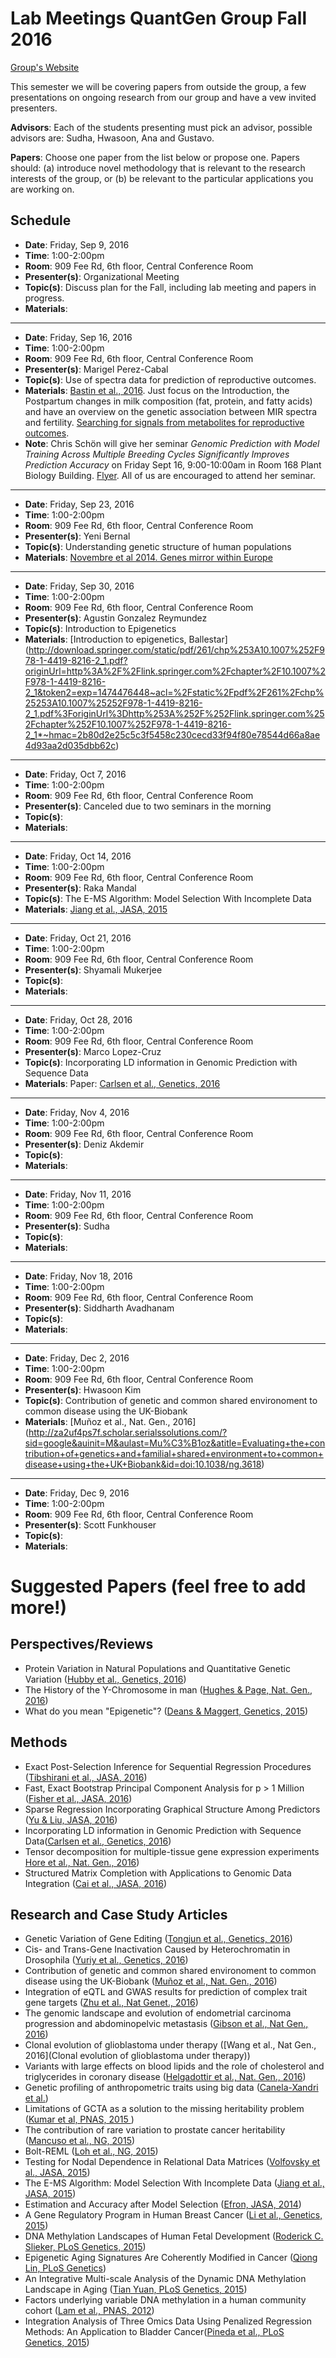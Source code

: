 # Lab Meetings QuantGen Group Fall 2016

[Group's Website](http://quantgen.github.io/)

This semester we will be covering  papers from outside the group, a few presentations on ongoing research from our group and have a vew invited presenters.

**Advisors**: Each of the students presenting must pick an advisor, possible advisors are: Sudha, Hwasoon, Ana and Gustavo.

**Papers**: Choose one paper from the list below or propose one. Papers should: (a) introduce novel methodology that is relevant to the research interests of the group, or (b) be relevant to the particular applications you are working on. 


## Schedule

 * **Date**: Friday, Sep 9, 2016
 * **Time**: 1:00-2:00pm
 * **Room**: 909 Fee Rd, 6th floor, Central Conference Room
 * **Presenter(s)**: Organizational Meeting
 * **Topic(s)**: Discuss plan for the Fall, including lab meeting and papers in progress.
 * **Materials**:

---

 * **Date**: Friday, Sep 16, 2016
 * **Time**: 1:00-2:00pm
 * **Room**: 909 Fee Rd, 6th floor, Central Conference Room
 * **Presenter(s)**: Marigel Perez-Cabal
 * **Topic(s)**: Use of spectra data for prediction of reproductive outcomes.
 * **Materials**: [Bastin et al., 2016](http://ac.els-cdn.com/S0022030215009492/1-s2.0-S0022030215009492-main.pdf?_tid=f3bc7c68-75df-11e6-8e48-00000aab0f6b&acdnat=1473351720_88db4273f2180f161c1a358d9edac92c). Just focus on the Introduction, the Postpartum changes in milk composition (fat, protein, and fatty acids) and have an overview on the genetic association between MIR spectra and fertility. [Searching for signals from metabolites for reproductive outcomes](https://www.dropbox.com/s/mx3ytysh92vets0/Searching%20for%20signals%20from%20metabolites%20for%20reproductive%20outcomes.pdf?dl=0).
 * **Note**: Chris Schön will give her seminar *Genomic Prediction with Model Training Across Multiple Breeding Cycles Significantly Improves Prediction Accuracy* on Friday Sept 16, 9:00-10:00am in Room 168 Plant Biology Building. [Flyer](https://www.dropbox.com/s/v71qe6zv2ieupt2/ChrisSch%C3%B6nSeminar.pdf?dl=0). All of us are encouraged to attend her seminar.
 
---

 * **Date**: Friday, Sep 23, 2016
 * **Time**: 1:00-2:00pm
 * **Room**: 909 Fee Rd, 6th floor, Central Conference Room
 * **Presenter(s)**: Yeni Bernal
 * **Topic(s)**: Understanding genetic structure of human populations
 * **Materials**: [Novembre et al 2014. Genes mirror within Europe](http://www.nature.com/nature/journal/v456/n7218/abs/nature07331.html)

---

 * **Date**: Friday, Sep 30, 2016
 * **Time**: 1:00-2:00pm
 * **Room**: 909 Fee Rd, 6th floor, Central Conference Room
 * **Presenter(s)**: Agustin Gonzalez Reymundez
 * **Topic(s)**: Introduction to Epigenetics
 * **Materials**: [Introduction to epigenetics, Ballestar] (http://download.springer.com/static/pdf/261/chp%253A10.1007%252F978-1-4419-8216-2_1.pdf?originUrl=http%3A%2F%2Flink.springer.com%2Fchapter%2F10.1007%2F978-1-4419-8216-2_1&token2=exp=1474476448~acl=%2Fstatic%2Fpdf%2F261%2Fchp%25253A10.1007%25252F978-1-4419-8216-2_1.pdf%3ForiginUrl%3Dhttp%253A%252F%252Flink.springer.com%252Fchapter%252F10.1007%252F978-1-4419-8216-2_1*~hmac=2b80d2e25c5c3f5458c230cecd33f94f80e78544d66a8ae4d93aa2d035dbb62c)

---

 * **Date**: Friday, Oct 7, 2016
 * **Time**: 1:00-2:00pm
 * **Room**: 909 Fee Rd, 6th floor, Central Conference Room
 * **Presenter(s)**: Canceled due to two seminars in the morning
 * **Topic(s)**: 
 * **Materials**: 

---

 * **Date**: Friday, Oct 14, 2016
 * **Time**: 1:00-2:00pm
 * **Room**: 909 Fee Rd, 6th floor, Central Conference Room
 * **Presenter(s)**: Raka Mandal
 * **Topic(s)**: The E-MS Algorithm: Model Selection With Incomplete Data 
 * **Materials**: [Jiang et al., JASA, 2015](http://www.tandfonline.com/doi/full/10.1080/01621459.2014.948545)


---

 * **Date**: Friday, Oct 21, 2016
 * **Time**: 1:00-2:00pm
 * **Room**: 909 Fee Rd, 6th floor, Central Conference Room
 * **Presenter(s)**: Shyamali Mukerjee
 * **Topic(s)**:
 * **Materials**:

---

 * **Date**: Friday, Oct 28, 2016
 * **Time**: 1:00-2:00pm
 * **Room**: 909 Fee Rd, 6th floor, Central Conference Room
 * **Presenter(s)**: Marco Lopez-Cruz
 * **Topic(s)**: Incorporating LD information in Genomic Prediction with Sequence Data
 * **Materials**: Paper: [Carlsen et al., Genetics, 2016](http://www.genetics.org/content/202/2/411)

---

 * **Date**: Friday, Nov 4, 2016
 * **Time**: 1:00-2:00pm
 * **Room**: 909 Fee Rd, 6th floor, Central Conference Room
 * **Presenter(s)**: Deniz Akdemir 
 * **Topic(s)**: 
 * **Materials**:
---

 * **Date**: Friday, Nov 11, 2016
 * **Time**: 1:00-2:00pm
 * **Room**: 909 Fee Rd, 6th floor, Central Conference Room
 * **Presenter(s)**: Sudha
 * **Topic(s)**:
 * **Materials**:

---

 * **Date**: Friday, Nov 18, 2016
 * **Time**: 1:00-2:00pm
 * **Room**: 909 Fee Rd, 6th floor, Central Conference Room
 * **Presenter(s)**: Siddharth Avadhanam
 * **Topic(s)**:
 * **Materials**:

---

 * **Date**: Friday, Dec 2, 2016
 * **Time**: 1:00-2:00pm
 * **Room**: 909 Fee Rd, 6th floor, Central Conference Room
 * **Presenter(s)**: Hwasoon Kim
 * **Topic(s)**: Contribution of genetic and common shared environoment to common disease using the UK-Biobank
 * **Materials**: [Muñoz et al., Nat. Gen., 2016] (http://za2uf4ps7f.scholar.serialssolutions.com/?sid=google&auinit=M&aulast=Mu%C3%B1oz&atitle=Evaluating+the+contribution+of+genetics+and+familial+shared+environment+to+common+disease+using+the+UK+Biobank&id=doi:10.1038/ng.3618)

---

 * **Date**: Friday, Dec 9, 2016
 * **Time**: 1:00-2:00pm
 * **Room**: 909 Fee Rd, 6th floor, Central Conference Room
 * **Presenter(s)**: Scott Funkhouser
 * **Topic(s)**:
 * **Materials**:


# Suggested Papers (feel free to add more!)

## Perspectives/Reviews

 * Protein Variation in Natural Populations and Quantitative Genetic Variation ([Hubby et al., Genetics, 2016](http://www.genetics.org/content/203/4/1497))
 * The History of the Y-Chromosome in man ([Hughes & Page, Nat. Gen., 2016](http://www.nature.com/ng/journal/v48/n6/pdf/ng.3580.pdf))
 * What do you mean "Epigenetic"? ([Deans & Maggert, Genetics, 2015](http://www.genetics.org/content/199/4/887))

## Methods

 * Exact Post-Selection Inference for Sequential Regression Procedures ([Tibshirani et al., JASA, 2016](http://www.tandfonline.com/doi/full/10.1080/01621459.2015.1108848))
 * Fast, Exact Bootstrap Principal Component Analysis for p > 1 Million ([Fisher et al., JASA, 2016](http://www.tandfonline.com/doi/full/10.1080/01621459.2015.1062383))
 * Sparse Regression Incorporating Graphical Structure Among Predictors ([Yu  & Liu, JASA, 2016](http://www.tandfonline.com/doi/full/10.1080/01621459.2015.1034319))
 * Incorporating LD information in Genomic Prediction with Sequence Data([Carlsen et al., Genetics, 2016](http://www.genetics.org/content/202/2/411))
 * Tensor decomposition for multiple-tissue gene expression experiments [Hore et al., Nat. Gen., 2016](http://www.nature.com/ng/journal/v48/n9/full/ng.3624.html))
 * Structured Matrix Completion with Applications to Genomic Data Integration ([Cai et al., JASA, 2016](http://www.tandfonline.com/doi/full/10.1080/01621459.2015.1021005))

## Research and Case Study Articles

  * Genetic Variation of Gene Editing ([Tongjun et al., Genetics, 2016](http://www.genetics.org/content/202/2/787))
  * Cis- and Trans-Gene Inactivation Caused by Heterochromatin in Drosophila ([Yuriy et al., Genetics, 2016](http://www.genetics.org/content/202/1/93))
  * Contribution of genetic and common shared environoment to common disease using the UK-Biobank ([Muñoz et al., Nat. Gen., 2016](http://www.nature.com/ng/journal/v48/n9/full/ng.3618.html))
  * Integration of eQTL and GWAS results for prediction of complex trait gene targets ([Zhu et al., Nat Genet., 2016](http://www.nature.com/ng/journal/v48/n5/pdf/ng.3538.pdf))
  * The genomic landscape and evolution of endometrial carcinoma progression and abdominopelvic metastasis ([Gibson et al., Nat Gen., 2016](http://www.nature.com/ng/journal/v48/n8/full/ng.3602.html))
  * Clonal evolution of glioblastoma under therapy ([Wang et al., Nat Gen., 2016](Clonal evolution of glioblastoma under therapy))
  * Variants with large effects on blood lipids and the role of  cholesterol and triglycerides in coronary disease ([Helgadottir et al., Nat. Gen., 2016](http://www.nature.com/ng/journal/v48/n6/pdf/ng.3561.pdf))
  * Genetic profiling of anthropometric traits using big data ([Canela-Xandri et al.](http://biorxiv.org/content/early/2015/12/01/033134.abstract))
  * Limitations of GCTA as a solution to the missing heritability problem ([Kumar et al, PNAS, 2015 ](http://www.pnas.org/content/113/1/E61.full.pdf))
  * The contribution of rare variation to prostate cancer heritability ([Mancuso et al., NG, 2015](http://www.nature.com/ng/journal/v48/n1/full/ng.3446.html))
  * Bolt-REML ([Loh et al., NG, 2015](http://www.nature.com/ng/journal/v47/n12/full/ng.3431.html))
  * Testing for Nodal Dependence in Relational Data Matrices ([Volfovsky et al., JASA, 2015](http://www.tandfonline.com/doi/full/10.1080/01621459.2014.965777))
  * The E-MS Algorithm: Model Selection With Incomplete Data ([Jiang et al., JASA, 2015](http://www.tandfonline.com/doi/full/10.1080/01621459.2014.948545))
  * Estimation and Accuracy after Model Selection ([Efron, JASA, 2014](http://www.tandfonline.com/doi/full/10.1080/01621459.2013.823775#abstract))
  * A Gene Regulatory Program in Human Breast Cancer ([Li et al., Genetics, 2015](http://www.genetics.org/content/201/4/1341))
  * DNA Methylation Landscapes of Human Fetal Development ([Roderick C. Slieker, PLoS Genetics, 2015](http://www.plosgenetics.org/article/info%3Adoi%2F10.1371%2Fjournal.pgen.1005583))
  * Epigenetic Aging Signatures Are Coherently Modified in Cancer ([Qiong Lin, PLoS Genetics](http://www.plosgenetics.org/article/info%3Adoi%2F10.1371%2Fjournal.pgen.1005334))
  * An Integrative Multi-scale Analysis of the Dynamic DNA Methylation Landscape in Aging ([Tian Yuan, PLoS Genetics, 2015](http://www.plosgenetics.org/article/info%3Adoi%2F10.1371%2Fjournal.pgen.1004996))
  * Factors underlying variable DNA methylation in a human community cohort ([Lam et al., PNAS, 2012](http://www.pnas.org/content/109/Supplement_2/17253.full.pdf?sid=c8beed59-5f0c-471b-a773-14b0ba21ef82))
  * Integration Analysis of Three Omics Data Using Penalized Regression Methods: An Application to Bladder Cancer([Pineda et al., PLoS Genetics, 2015](http://journals.plos.org/plosgenetics/article?id=10.1371/journal.pgen.1005689))
